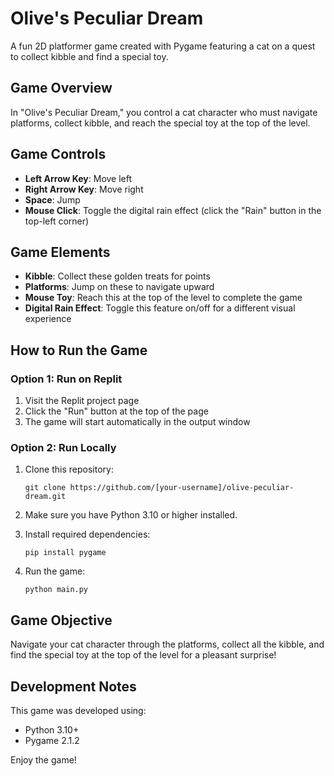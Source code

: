 # Olive's Peculiar Dream

A fun 2D platformer game created with Pygame featuring a cat on a quest to collect kibble and find a special toy.

## Game Overview

In "Olive's Peculiar Dream," you control a cat character who must navigate platforms, collect kibble, and reach the special toy at the top of the level.

## Game Controls

- **Left Arrow Key**: Move left
- **Right Arrow Key**: Move right  
- **Space**: Jump
- **Mouse Click**: Toggle the digital rain effect (click the "Rain" button in the top-left corner)

## Game Elements

- **Kibble**: Collect these golden treats for points
- **Platforms**: Jump on these to navigate upward
- **Mouse Toy**: Reach this at the top of the level to complete the game
- **Digital Rain Effect**: Toggle this feature on/off for a different visual experience

## How to Run the Game

### Option 1: Run on Replit

1. Visit the Replit project page
2. Click the "Run" button at the top of the page
3. The game will start automatically in the output window

### Option 2: Run Locally

1. Clone this repository:
   ```
   git clone https://github.com/[your-username]/olive-peculiar-dream.git
   ```

2. Make sure you have Python 3.10 or higher installed.

3. Install required dependencies:
   ```
   pip install pygame
   ```

4. Run the game:
   ```
   python main.py
   ```

## Game Objective

Navigate your cat character through the platforms, collect all the kibble, and find the special toy at the top of the level for a pleasant surprise!

## Development Notes

This game was developed using:
- Python 3.10+
- Pygame 2.1.2

Enjoy the game!